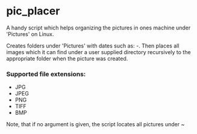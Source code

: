 # pic_placer
A handy script which helps organizing the pictures in ones machine under 'Pictures' on Linux.

Creates folders under 'Pictures' with dates such as: <year>-<month>. Then places all images which it can find under a user supplied directory recursively to the appropriate folder when the picture was created.
  
  ### Supported file extensions:
  * JPG
  * JPEG
  * PNG
  * TIFF
  * BMP
 
Note, that if no argument is given, the script locates all pictures under ~
